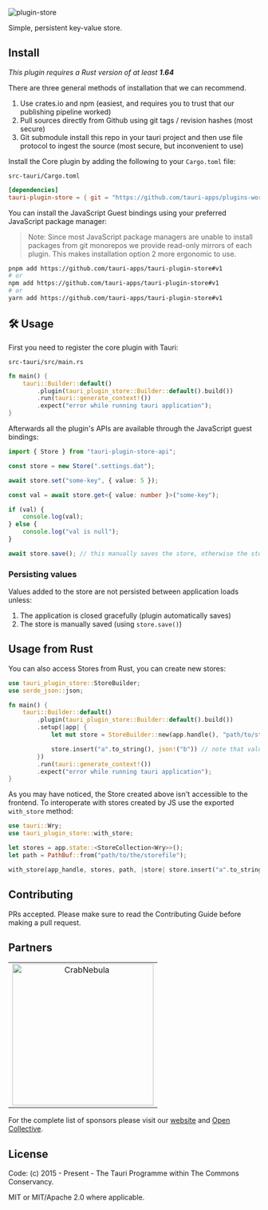 ![plugin-store](https://github.com/tauri-apps/plugins-workspace/raw/v1/plugins/store/banner.png)

Simple, persistent key-value store.

## Install

_This plugin requires a Rust version of at least **1.64**_

There are three general methods of installation that we can recommend.

1. Use crates.io and npm (easiest, and requires you to trust that our publishing
   pipeline worked)
2. Pull sources directly from Github using git tags / revision hashes (most
   secure)
3. Git submodule install this repo in your tauri project and then use file
   protocol to ingest the source (most secure, but inconvenient to use)

Install the Core plugin by adding the following to your `Cargo.toml` file:

`src-tauri/Cargo.toml`

```toml
[dependencies]
tauri-plugin-store = { git = "https://github.com/tauri-apps/plugins-workspace", branch = "v1" }
```

You can install the JavaScript Guest bindings using your preferred JavaScript
package manager:

> Note: Since most JavaScript package managers are unable to install packages
> from git monorepos we provide read-only mirrors of each plugin. This makes
> installation option 2 more ergonomic to use.

```sh
pnpm add https://github.com/tauri-apps/tauri-plugin-store#v1
# or
npm add https://github.com/tauri-apps/tauri-plugin-store#v1
# or
yarn add https://github.com/tauri-apps/tauri-plugin-store#v1
```

## 🛠️ Usage

First you need to register the core plugin with Tauri:

`src-tauri/src/main.rs`

```rust
fn main() {
    tauri::Builder::default()
        .plugin(tauri_plugin_store::Builder::default().build())
        .run(tauri::generate_context!())
        .expect("error while running tauri application");
}
```

Afterwards all the plugin's APIs are available through the JavaScript guest
bindings:

```typescript
import { Store } from "tauri-plugin-store-api";

const store = new Store(".settings.dat");

await store.set("some-key", { value: 5 });

const val = await store.get<{ value: number }>("some-key");

if (val) {
	console.log(val);
} else {
	console.log("val is null");
}

await store.save(); // this manually saves the store, otherwise the store is only saved when your app is closed
```

### Persisting values

Values added to the store are not persisted between application loads unless:

1. The application is closed gracefully (plugin automatically saves)
2. The store is manually saved (using `store.save()`)

## Usage from Rust

You can also access Stores from Rust, you can create new stores:

```rust
use tauri_plugin_store::StoreBuilder;
use serde_json::json;

fn main() {
    tauri::Builder::default()
        .plugin(tauri_plugin_store::Builder::default().build())
        .setup(|app| {
            let mut store = StoreBuilder::new(app.handle(), "path/to/store.bin".parse()?).build();

            store.insert("a".to_string(), json!("b")) // note that values must be serd_json::Value to be compatible with JS
        })
        .run(tauri::generate_context!())
        .expect("error while running tauri application");
}
```

As you may have noticed, the Store created above isn't accessible to the
frontend. To interoperate with stores created by JS use the exported
`with_store` method:

```rust
use tauri::Wry;
use tauri_plugin_store::with_store;

let stores = app.state::<StoreCollection<Wry>>();
let path = PathBuf::from("path/to/the/storefile");

with_store(app_handle, stores, path, |store| store.insert("a".to_string(), json!("b")))
```

## Contributing

PRs accepted. Please make sure to read the Contributing Guide before making a
pull request.

## Partners

<table>
  <tbody>
    <tr>
      <td align="center" valign="middle">
        <a href="https://crabnebula.dev" target="_blank">
          <img src="https://github.com/tauri-apps/plugins-workspace/raw/v1/.github/sponsors/crabnebula.svg" alt="CrabNebula" width="283">
        </a>
      </td>
    </tr>
  </tbody>
</table>

For the complete list of sponsors please visit our
[website](https://tauri.app#sponsors) and
[Open Collective](https://opencollective.com/tauri).

## License

Code: (c) 2015 - Present - The Tauri Programme within The Commons Conservancy.

MIT or MIT/Apache 2.0 where applicable.
